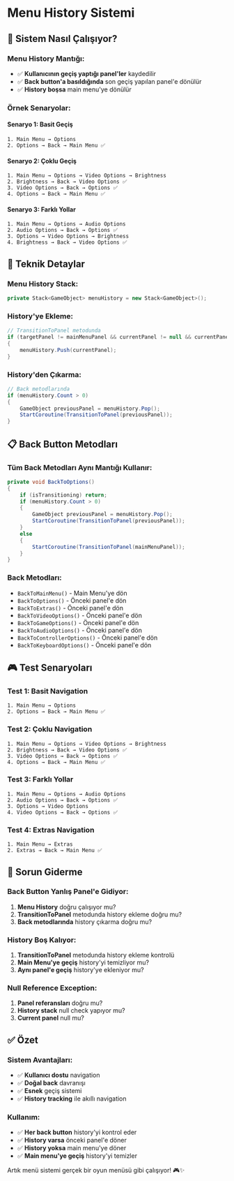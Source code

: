 # Menu History Sistemi

## 🎯 Sistem Nasıl Çalışıyor?

### **Menu History Mantığı:**
- ✅ **Kullanıcının geçiş yaptığı panel'ler** kaydedilir
- ✅ **Back button'a basıldığında** son geçiş yapılan panel'e dönülür
- ✅ **History boşsa** main menu'ye dönülür

### **Örnek Senaryolar:**

#### **Senaryo 1: Basit Geçiş**
```
1. Main Menu → Options
2. Options → Back → Main Menu ✅
```

#### **Senaryo 2: Çoklu Geçiş**
```
1. Main Menu → Options → Video Options → Brightness
2. Brightness → Back → Video Options ✅
3. Video Options → Back → Options ✅
4. Options → Back → Main Menu ✅
```

#### **Senaryo 3: Farklı Yollar**
```
1. Main Menu → Options → Audio Options
2. Audio Options → Back → Options ✅
3. Options → Video Options → Brightness
4. Brightness → Back → Video Options ✅
```

## 🔧 Teknik Detaylar

### **Menu History Stack:**
```csharp
private Stack<GameObject> menuHistory = new Stack<GameObject>();
```

### **History'ye Ekleme:**
```csharp
// TransitionToPanel metodunda
if (targetPanel != mainMenuPanel && currentPanel != null && currentPanel != targetPanel)
{
    menuHistory.Push(currentPanel);
}
```

### **History'den Çıkarma:**
```csharp
// Back metodlarında
if (menuHistory.Count > 0)
{
    GameObject previousPanel = menuHistory.Pop();
    StartCoroutine(TransitionToPanel(previousPanel));
}
```

## 📋 Back Button Metodları

### **Tüm Back Metodları Aynı Mantığı Kullanır:**
```csharp
private void BackToOptions()
{
    if (isTransitioning) return;
    if (menuHistory.Count > 0)
    {
        GameObject previousPanel = menuHistory.Pop();
        StartCoroutine(TransitionToPanel(previousPanel));
    }
    else
    {
        StartCoroutine(TransitionToPanel(mainMenuPanel));
    }
}
```

### **Back Metodları:**
- `BackToMainMenu()` - Main Menu'ye dön
- `BackToOptions()` - Önceki panel'e dön
- `BackToExtras()` - Önceki panel'e dön
- `BackToVideoOptions()` - Önceki panel'e dön
- `BackToGameOptions()` - Önceki panel'e dön
- `BackToAudioOptions()` - Önceki panel'e dön
- `BackToControllerOptions()` - Önceki panel'e dön
- `BackToKeyboardOptions()` - Önceki panel'e dön

## 🎮 Test Senaryoları

### **Test 1: Basit Navigation**
```
1. Main Menu → Options
2. Options → Back → Main Menu ✅
```

### **Test 2: Çoklu Navigation**
```
1. Main Menu → Options → Video Options → Brightness
2. Brightness → Back → Video Options ✅
3. Video Options → Back → Options ✅
4. Options → Back → Main Menu ✅
```

### **Test 3: Farklı Yollar**
```
1. Main Menu → Options → Audio Options
2. Audio Options → Back → Options ✅
3. Options → Video Options
4. Video Options → Back → Options ✅
```

### **Test 4: Extras Navigation**
```
1. Main Menu → Extras
2. Extras → Back → Main Menu ✅
```

## 🐛 Sorun Giderme

### **Back Button Yanlış Panel'e Gidiyor:**
1. **Menu History** doğru çalışıyor mu?
2. **TransitionToPanel** metodunda history ekleme doğru mu?
3. **Back metodlarında** history çıkarma doğru mu?

### **History Boş Kalıyor:**
1. **TransitionToPanel** metodunda history ekleme kontrolü
2. **Main Menu'ye geçiş** history'yi temizliyor mu?
3. **Aynı panel'e geçiş** history'ye ekleniyor mu?

### **Null Reference Exception:**
1. **Panel referansları** doğru mu?
2. **History stack** null check yapıyor mu?
3. **Current panel** null mu?

## ✅ Özet

### **Sistem Avantajları:**
- ✅ **Kullanıcı dostu** navigation
- ✅ **Doğal back** davranışı
- ✅ **Esnek** geçiş sistemi
- ✅ **History tracking** ile akıllı navigation

### **Kullanım:**
- ✅ **Her back button** history'yi kontrol eder
- ✅ **History varsa** önceki panel'e döner
- ✅ **History yoksa** main menu'ye döner
- ✅ **Main menu'ye geçiş** history'yi temizler

Artık menü sistemi gerçek bir oyun menüsü gibi çalışıyor! 🎮✨ 